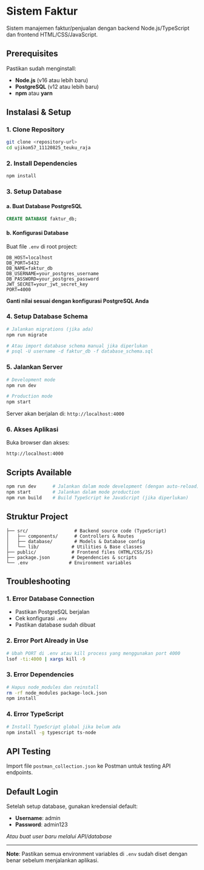 # Sistem Faktur

Sistem manajemen faktur/penjualan dengan backend Node.js/TypeScript dan frontend HTML/CSS/JavaScript.

## Prerequisites

Pastikan sudah menginstall:
- **Node.js** (v16 atau lebih baru)
- **PostgreSQL** (v12 atau lebih baru)
- **npm** atau **yarn**

## Instalasi & Setup

### 1. Clone Repository
```bash
git clone <repository-url>
cd ujikom57_11120825_teuku_raja
```

### 2. Install Dependencies
```bash
npm install
```

### 3. Setup Database

#### a. Buat Database PostgreSQL
```sql
CREATE DATABASE faktur_db;
```

#### b. Konfigurasi Database
Buat file `.env` di root project:
```env
DB_HOST=localhost
DB_PORT=5432
DB_NAME=faktur_db
DB_USERNAME=your_postgres_username
DB_PASSWORD=your_postgres_password
JWT_SECRET=your_jwt_secret_key
PORT=4000
```

**Ganti nilai sesuai dengan konfigurasi PostgreSQL Anda**

### 4. Setup Database Schema
```bash
# Jalankan migrations (jika ada)
npm run migrate

# Atau import database schema manual jika diperlukan
# psql -U username -d faktur_db -f database_schema.sql
```

### 5. Jalankan Server
```bash
# Development mode
npm run dev

# Production mode
npm start
```

Server akan berjalan di: `http://localhost:4000`

### 6. Akses Aplikasi
Buka browser dan akses:
```
http://localhost:4000
```

## Scripts Available

```bash
npm run dev      # Jalankan dalam mode development (dengan auto-reload)
npm start        # Jalankan dalam mode production
npm run build    # Build TypeScript ke JavaScript (jika diperlukan)
```

## Struktur Project

```
├── src/                 # Backend source code (TypeScript)
│   ├── components/      # Controllers & Routes
│   ├── database/        # Models & Database config
│   └── lib/            # Utilities & Base classes
├── public/             # Frontend files (HTML/CSS/JS)
├── package.json        # Dependencies & scripts
└── .env               # Environment variables
```

## Troubleshooting

### 1. Error Database Connection
- Pastikan PostgreSQL berjalan
- Cek konfigurasi `.env`
- Pastikan database sudah dibuat

### 2. Error Port Already in Use
```bash
# Ubah PORT di .env atau kill process yang menggunakan port 4000
lsof -ti:4000 | xargs kill -9
```

### 3. Error Dependencies
```bash
# Hapus node_modules dan reinstall
rm -rf node_modules package-lock.json
npm install
```

### 4. Error TypeScript
```bash
# Install TypeScript global jika belum ada
npm install -g typescript ts-node
```

## API Testing

Import file `postman_collection.json` ke Postman untuk testing API endpoints.

## Default Login

Setelah setup database, gunakan kredensial default:
- **Username**: admin
- **Password**: admin123

*Atau buat user baru melalui API/database*

---

**Note**: Pastikan semua environment variables di `.env` sudah diset dengan benar sebelum menjalankan aplikasi.
